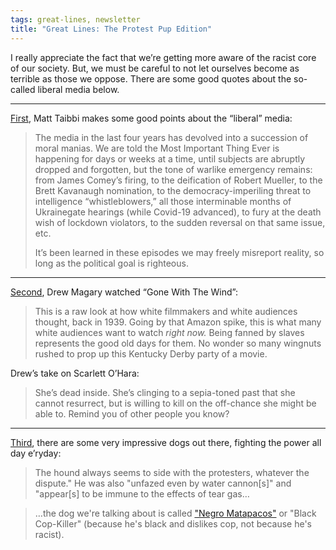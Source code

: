 ```yaml
---
tags: great-lines, newsletter
title: "Great Lines: The Protest Pup Edition"
---
```



I really appreciate the fact that we’re getting more aware of the racist core of our society. But, we must be careful to not let ourselves become as terrible as those we oppose. There are some good quotes about the so-called liberal media below.

***
[First](https://taibbi.substack.com/p/the-news-media-is-destroying-itself), Matt Taibbi makes some good points about the “liberal” media:

> The media in the last four years has devolved into a succession of moral manias. We are told the Most Important Thing Ever is happening for days or weeks at a time, until subjects are abruptly dropped and forgotten, but the tone of warlike emergency remains: from James Comey’s firing, to the deification of Robert Mueller, to the Brett Kavanaugh nomination, to the democracy-imperiling threat to intelligence “whistleblowers,” all those interminable months of Ukrainegate hearings (while Covid-19 advanced), to fury at the death wish of lockdown violators, to the sudden reversal on that same issue, etc.
> 
> It’s been learned in these episodes we may freely misreport reality, so long as the political goal is righteous.

***
[Second](https://newrepublic.com/article/158206/gentlemanly-haters-guide-gone-wind), Drew Magary watched “Gone With The Wind”:

> This is a raw look at how white filmmakers and white audiences thought, back in 1939\. Going by that Amazon spike, this is what many white audiences want to watch _right now._ Being fanned by slaves represents the good old days for them. No wonder so many wingnuts rushed to prop up this Kentucky Derby party of a movie.

Drew’s take on Scarlett O’Hara:

> She’s dead inside. She’s clinging to a sepia-toned past that she cannot resurrect, but is willing to kill on the off-chance she might be able to. Remind you of other people you know?

***
[Third](https://www.cracked.com/article_28042_badass-protest-dogs-from-around-world.html), there are some very impressive dogs out there, fighting the power all day e’ryday:

> The hound always seems to side with the protesters, whatever the dispute." He was also "unfazed even by water cannon[s]" and "appear[s] to be immune to the effects of tear gas…

> …the dog we're talking about is called ["Negro Matapacos"](https://en.wikipedia.org/wiki/Negro_Matapacos) or "Black Cop-Killer" (because he's black and dislikes cop, not because he's racist).